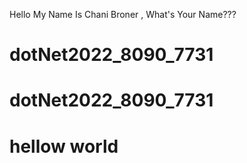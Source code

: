 Hello My Name Is Chani Broner , What's Your Name???
# dotNet2022_8090_7731
# dotNet2022_8090_7731
# hellow world